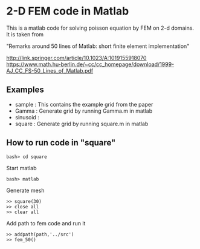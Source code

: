 # 2-D FEM code in Matlab

This is a matlab code for solving poisson equation by FEM on 2-d domains. It is taken from

"Remarks around 50 lines of Matlab: short finite element implementation"

http://link.springer.com/article/10.1023/A:1019155918070
https://www.math.hu-berlin.de/~cc/cc_homepage/download/1999-AJ_CC_FS-50_Lines_of_Matlab.pdf

## Examples

 * sample   : This contains the example grid from the paper
 * Gamma    : Generate grid by running Gamma.m in matlab
 * sinusoid :
 * square   : Generate grid by running square.m in matlab

## How to run code in "square"

```
bash> cd square
```

Start matlab

```
bash> matlab
```

Generate mesh
```
>> square(30)
>> close all
>> clear all
```

Add path to fem code and run it
```
>> addpath(path,'../src')
>> fem_50()
```

